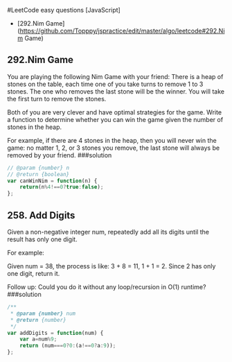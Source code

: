 #LeetCode easy questions [JavaScript]

- [292.Nim Game](https://github.com/Topppy/jspractice/edit/master/algo/leetcode#292.Nim Game)



## 292.Nim Game
You are playing the following Nim Game with your friend: There is a heap of stones on the table, each time one of you take turns to remove 1 to 3 stones. The one who removes the last stone will be the winner. You will take the first turn to remove the stones.

Both of you are very clever and have optimal strategies for the game. Write a function to determine whether you can win the game given the number of stones in the heap.

For example, if there are 4 stones in the heap, then you will never win the game: no matter 1, 2, or 3 stones you remove, the last stone will always be removed by your friend.
###solution
```javascript
// @param {number} n
// @return {boolean}
var canWinNim = function(n) {
    return(n%4!==0?true:false);
};
```
## 258. Add Digits
Given a non-negative integer num, repeatedly add all its digits until the result has only one digit.

For example:

Given num = 38, the process is like: 3 + 8 = 11, 1 + 1 = 2. Since 2 has only one digit, return it.

Follow up:
Could you do it without any loop/recursion in O(1) runtime?
###solution
```javascript
/**
 * @param {number} num
 * @return {number}
 */
var addDigits = function(num) {
    var a=num%9;
    return (num===0?0:(a!==0?a:9));
};
```

